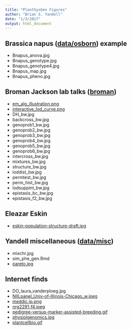 ```yaml
---
title: "PlantSysGen Figures"
author: "Brian S. Yandell"
date: "1/3/2017"
output: html_document
---
```


## Brassica napus ([data/osborn](data/osborn/osborn_data.Rmd)) example

- Bnapus_anova.jpg
- Bnapus_genotype.jpg
- Bnapus_genotype4.jpg
- Bnapus_map.jpg
- Bnapus_pheno.jpg

## Broman Jackson lab talks ([broman](broman/brofig.Rmd))

- [em_alg_illustration.png](~/Documents/Talks/broman_karl/Talk_JAXsysgen/Intro/Figs/em_alg_illustration.png)
- [interactive_lod_curve.png](~/Documents/Talks/broman_karl/Talk_JAXsysgen/Intro/Figs/interactive_lod_curve.png)
- DH_bw.jpg
- backcross_bw.jpg
- genoprob1_bw.jpg
- genoprob2_bw.jpg
- genoprob3_bw.jpg
- genoprob4_bw.jpg
- genoprob5_bw.jpg
- genoprob6_bw.jpg
- intercross_bw.jpg
- mixtures_bw.jpg
- structure_bw.jpg
- loddist_bw.jpg
- permtest_bw.jpg
- perm_hist_bw.jpg
- lodsuppint_bw.jpg
- epistasis_bc_bw.jpg
- epistasis_f2_bw.jpg

## Eleazar Eskin

- [eskin-population-structure-draft.jpg](https://doi.org/10.1101/092106)

## Yandell miscellaneous ([data/misc](data/misc))

- mixchr.jpg
- sim_phe_gen.Rmd
- [pareto.jpg](http://www.stat.wisc.edu/~yandell/talk/sisg/seattle2008/bsyoverview.ppt)

## Internet finds

- DO_laura_vanderploeg.jpg
- [NIILpanel_Univ-of-Illinois-Chicago_w.jpeg](http://blog.generationcp.org/category/women-in-science-2/)
- [meddic.jp.png](http://meddic.jp/isogenic_line)
- [nrg2291-f4.jpeg](http://www.nature.com/nrg/journal/v9/n3/images/nrg2291-f4.jpg)
- [pedigree-versus-marker-assisted-breeding.gif](http://www.21stcentech.com/heard-marker-assisted-breeding/)
- [physiolgenomics.jpg](http://dx.doi.org/10.1152/physiolgenomics.00127.2013)
- [plantcellbio.gif](http://plantcellbiology.masters.grkraj.org/html/Plant_Cell_Genetics2-Genetics_files/image029.gif)
